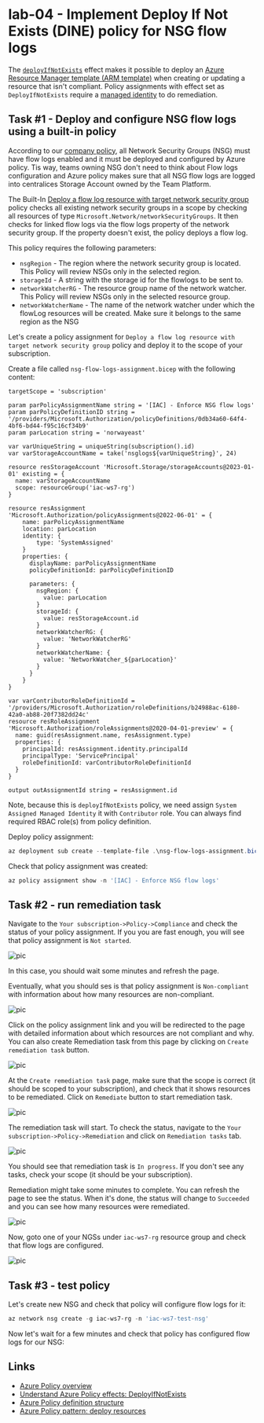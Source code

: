 # lab-04 - Implement Deploy If Not Exists (DINE) policy for NSG flow logs

The [`deployIfNotExists`](https://learn.microsoft.com/en-us/azure/governance/policy/concepts/effects#deployifnotexists) effect makes it possible to deploy an [Azure Resource Manager template (ARM template)](https://learn.microsoft.com/en-us/azure/azure-resource-manager/templates/overview) when creating or updating a resource that isn't compliant. Policy assignments with effect set as `DeployIfNotExists` require a [managed identity](https://learn.microsoft.com/en-us/azure/governance/policy/how-to/remediate-resources) to do remediation.

## Task #1 - Deploy and configure NSG flow logs using a built-in policy

According to our [company policy](../../company-policy.md), all Network Security Groups (NSG) must have flow logs enabled and it must be deployed and configured by Azure policy. Tis way, teams owning NSG don't need to think about Flow logs configuration and Azure policy makes sure that all NSG flow logs are logged into centralices Storage Account owned by the Team Platform.  

The Built-In [Deploy a flow log resource with target network security group](https://www.azadvertizer.net/azpolicyadvertizer/0db34a60-64f4-4bf6-bd44-f95c16cf34b9.html) policy checks all existing network security groups in a scope by checking all resources of type `Microsoft.Network/networkSecurityGroups`. It then checks for linked flow logs via the flow logs property of the network security group. If the property doesn't exist, the policy deploys a flow log.

This policy requires the following parameters:
- ``nsgRegion`` - The region where the network security group is located. This Policy will review NSGs only in the selected region.
- ``storageId`` - A string with the storage id for the flowlogs to be sent to.
- ``networkWatcherRG`` - The resource group name of the network watcher. This Policy will review NSGs only in the selected resource group.
- ``networkWatcherName`` - The name of the network watcher under which the flowLog resources will be created. Make sure it belongs to the same region as the NSG

Let's create a policy assignment for `Deploy a flow log resource with target network security group` policy and deploy it to the scope of your subscription.

Create a file called `nsg-flow-logs-assignment.bicep` with the following content:

```bicep
targetScope = 'subscription'

param parPolicyAssignmentName string = '[IAC] - Enforce NSG flow logs'
param parPolicyDefinitionID string = '/providers/Microsoft.Authorization/policyDefinitions/0db34a60-64f4-4bf6-bd44-f95c16cf34b9'
param parLocation string = 'norwayeast'

var varUniqueString = uniqueString(subscription().id)
var varStorageAccountName = take('nsglogs${varUniqueString}', 24)

resource resStorageAccount 'Microsoft.Storage/storageAccounts@2023-01-01' existing = {
  name: varStorageAccountName
  scope: resourceGroup('iac-ws7-rg')
}

resource resAssignment 'Microsoft.Authorization/policyAssignments@2022-06-01' = {
    name: parPolicyAssignmentName
    location: parLocation
    identity: {
        type: 'SystemAssigned'
    }
    properties: {
      displayName: parPolicyAssignmentName
      policyDefinitionId: parPolicyDefinitionID
      
      parameters: {
        nsgRegion: {
          value: parLocation
        }
        storageId: {
          value: resStorageAccount.id
        }
        networkWatcherRG: {
          value: 'NetworkWatcherRG'
        }
        networkWatcherName: {
          value: 'NetworkWatcher_${parLocation}'
        }
      }        
    }
}

var varContributorRoleDefinitionId = '/providers/Microsoft.Authorization/roleDefinitions/b24988ac-6180-42a0-ab88-20f7382dd24c'
resource resRoleAssignment 'Microsoft.Authorization/roleAssignments@2020-04-01-preview' = {
  name: guid(resAssignment.name, resAssignment.type)
  properties: {
    principalId: resAssignment.identity.principalId
    principalType: 'ServicePrincipal'
    roleDefinitionId: varContributorRoleDefinitionId
  }
}

output outAssignmentId string = resAssignment.id
```

Note, because this is `deployIfNotExists` policy, we need assign `System Assigned Managed Identity` it with `Contributor` role. You can always find required RBAC role(s) from policy definition.

Deploy policy assignment:

```powershell
az deployment sub create --template-file .\nsg-flow-logs-assignment.bicep -l norwayeast
```

Check that policy assignment was created:

```powershell
az policy assignment show -n '[IAC] - Enforce NSG flow logs'
```

## Task #2 - run remediation task

Navigate to the `Your subscription->Policy->Compliance` and check the status of your policy assignment. If you you are fast enough, you will see that policy assignment is `Not started`. 

![pic](../../assets/images/lab-05/nsg-flow-logs-compl.png)

In this case, you should wait some minutes and refresh the page. 

Eventually, what you should ses is that policy assignment is `Non-compliant` with information about how many resources are non-compliant.

![pic](../../assets/images/lab-05/nsg-flow-logs-compl-1.png)

Click on the policy assignment link and you will be redirected to the page with detailed information about which resources are not  compliant and why. You can also create Remediation task from this page by clicking on `Create remediation task` button.

![pic](../../assets/images/lab-05/nsg-flow-logs-compl-2.png)

At the `Create remediation task` page, make sure that the scope is correct (it should be scoped to your subscription), and check that it shows resources to be remediated. Click on `Remediate` button to start remediation task.

![pic](../../assets/images/lab-05/nsg-flow-logs-compl-3.png)

The remediation task will start. To check the status, navigate to the `Your subscription->Policy->Remediation` and click on `Remediation tasks` tab. 

![pic](../../assets/images/lab-05/nsg-flow-logs-compl-4.png)

You should see that remediation task is `In progress`. If you don't see any tasks, check your scope (it should be your subscription). 

Remediation might take some minutes to complete. You can refresh the page to see the status. When it's done, the status will change to `Succeeded` and you can see how many resources were remediated.

![pic](../../assets/images/lab-05/nsg-flow-logs-compl-5.png)

Now, goto one of your NGSs under `iac-ws7-rg` resource group and check that flow logs are configured.

![pic](../../assets/images/lab-05/nsg-flow-logs-compl-6.png)

## Task #3 - test policy

Let's create new NSG and check that policy will configure flow logs for it:

```powershell
az network nsg create -g iac-ws7-rg -n 'iac-ws7-test-nsg'
```

Now let's wait for a few minutes and check that policy has configured flow logs for our NSG:


## Links

- [Azure Policy overview](https://docs.microsoft.com/en-us/azure/governance/policy/overview)
- [Understand Azure Policy effects: DeployIfNotExists](https://learn.microsoft.com/en-us/azure/governance/policy/concepts/effects#deployifnotexists)
- [Azure Policy definition structure](https://docs.microsoft.com/en-us/azure/governance/policy/concepts/definition-structure)
- [Azure Policy pattern: deploy resources](https://learn.microsoft.com/en-us/azure/governance/policy/samples/pattern-deploy-resources)